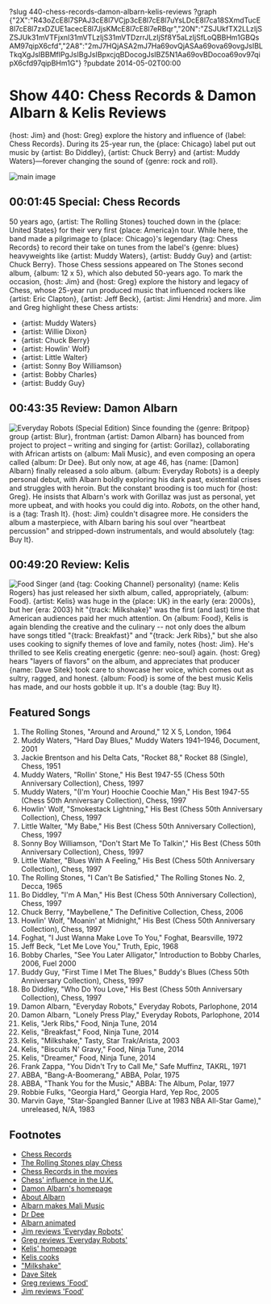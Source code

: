 ?slug 440-chess-records-damon-albarn-kelis-reviews
?graph {"2X":"R43oZcE8l7SPAJ3cE8l7VCjp3cE8l7cE8l7uYsLDcE8l7ca18SXmdTucE8l7cE8l7zxDZUE1acecE8l7JjsKMcE8l7cE8l7eRBqr","20N":"ZSJUkfTX2LLzIjSZSJUk31mVTFjxnI31mVTLzIjS31mVTDzrrJLzIjSf8Y5aLzIjSfLoQBBHm1GBQsAM97qipX6cfd","2A8":"2mJ7HQjASA2mJ7Ha69ovQjASAa69ova69ovgJsIBLTkqXgJsIBBMflPgJsIBgJsIBpxcjqBDocogJsIBZ5N1Aa69ovBDocoa69ov97qipX6cfd97qipBHm1G"}
?pubdate 2014-05-02T00:00

# Show 440: Chess Records & Damon Albarn & Kelis Reviews
{host: Jim} and {host: Greg} explore the history and influence of {label: Chess Records}. During its 25-year run, the {place: Chicago} label put out music by {artist: Bo Diddley}, {artist: Chuck Berry} and {artist: Muddy Waters}—forever changing the sound of {genre: rock and roll}.

![main image](//static.soundopinions.org/images/2010/chessrecords/2.jpg)

## 00:01:45 Special: Chess Records
50 years ago, {artist: The Rolling Stones} touched down in the {place: United States} for their very first {place: America}n tour. While here, the band made a pilgrimage to {place: Chicago}'s legendary {tag: Chess Records} to record their take on tunes from the label's {genre: blues} heavyweights like {artist: Muddy Waters}, {artist: Buddy Guy} and {artist: Chuck Berry}. Those Chess sessions appeared on The Stones second album, {album: 12 x 5}, which also debuted 50-years ago. To mark the occasion, {host: Jim} and {host: Greg} explore the history and legacy of Chess, whose 25-year run produced music that influenced rockers like {artist: Eric Clapton}, {artist: Jeff Beck}, {artist: Jimi Hendrix} and more.  Jim and Greg highlight these Chess artists:

- {artist: Muddy Waters}
- {artist: Willie Dixon}
- {artist: Chuck Berry}
- {artist: Howlin' Wolf}
- {artist: Little Walter}
- {artist: Sonny Boy Williamson}
- {artist: Bobby Charles}
- {artist: Buddy Guy}

## 00:43:35 Review: Damon Albarn
![Everyday Robots (Special Edition)](//static.soundopinions.org/assets/440/20N0.jpg "42105591/797058027")
Since founding the {genre: Britpop} group {artist: Blur}, frontman {artist: Damon Albarn} has bounced from project to project – writing and singing for {artist: Gorillaz}, collaborating with African artists on {album: Mali Music}, and even composing an opera called {album: Dr Dee}. But only now, at age 46, has {name: [Damon] Albarn} finally released a solo album. {album: Everyday Robots} is a deeply personal debut, with Albarn boldly exploring his dark past, existential crises and struggles with heroin. But the constant brooding is too much for {host: Greg}. He insists that Albarn's work with Gorillaz was just as personal, yet more upbeat, and with hooks you could dig into. *Robots*, on the other hand, is a {tag: Trash It}. {host: Jim} couldn't disagree more. He considers the album a masterpiece, with Albarn baring his soul over "heartbeat percussion" and stripped-down instrumentals, and would absolutely {tag: Buy It}.

## 00:49:20 Review: Kelis
![Food](//static.soundopinions.org/assets/440/2A80.png "772086/852441649")
Singer (and {tag: Cooking Channel} personality) {name: Kelis Rogers} has just released her sixth album, called, appropriately, {album: Food}. {artist: Kelis} was huge in the {place: UK} in the early {era: 2000s}, but her {era: 2003} hit "{track: Milkshake}" was the first (and last) time that American audiences paid her much attention. On {album: Food}, Kelis is again blending the creative and the culinary -- not only does the album have songs titled "{track: Breakfast}" and "{track: Jerk Ribs}," but she also uses cooking to signify themes of love and family, notes {host: Jim}. He's thrilled to see Kelis creating energetic {genre: neo-soul} again. {host: Greg} hears "layers of flavors" on the album, and appreciates that producer {name: Dave Sitek} took care to showcase her voice, which comes out as sultry, ragged, and honest. {album: Food} is some of the best music Kelis has made, and our hosts gobble it up. It's a double {tag: Buy It}. 


## Featured Songs
1. The Rolling Stones, "Around and Around," 12 X 5, London, 1964
1. Muddy Waters, "Hard Day Blues," Muddy Waters 1941–1946, Document, 2001
1. Jackie Brentson and his Delta Cats, "Rocket 88," Rocket 88 (Single), Chess, 1951
1. Muddy Waters, "Rollin' Stone," His Best 1947-55 (Chess 50th Anniversary Collection), Chess, 1997
1. Muddy Waters, "(I'm Your) Hoochie Coochie Man," His Best 1947-55 (Chess 50th Anniversary Collection), Chess, 1997
1. Howlin' Wolf, "Smokestack Lightning," His Best (Chess 50th Anniversary Collection), Chess, 1997
1. Little Walter, "My Babe," His Best (Chess 50th Anniversary Collection), Chess, 1997
1. Sonny Boy Williamson, "Don't Start Me To Talkin'," His Best (Chess 50th Anniversary Collection), Chess, 1997
1. Little Walter, "Blues With A Feeling," His Best (Chess 50th Anniversary Collection), Chess, 1997
1. The Rolling Stones, "I Can't Be Satisfied," The Rolling Stones No. 2, Decca, 1965
1. Bo Diddley, "I'm A Man," His Best (Chess 50th Anniversary Collection), Chess, 1997
1. Chuck Berry, "Maybellene," The Definitive Collection, Chess, 2006
1. Howlin' Wolf, "Moanin' at Midnight," His Best (Chess 50th Anniversary Collection), Chess, 1997
1. Foghat, "I Just Wanna Make Love To You," Foghat, Bearsville, 1972
1. Jeff Beck, "Let Me Love You," Truth, Epic, 1968
1. Bobby Charles, "See You Later Alligator," Introduction to Bobby Charles, 2006, Fuel 2000 
1. Buddy Guy, "First Time I Met The Blues," Buddy's Blues (Chess 50th Anniversary Collection), Chess, 1997
1. Bo Diddley, "Who Do You Love," His Best (Chess 50th Anniversary Collection), Chess, 1997
1. Damon Albarn, "Everyday Robots," Everyday Robots, Parlophone, 2014
1. Damon Albarn, "Lonely Press Play," Everyday Robots, Parlophone, 2014	
1. Kelis, "Jerk Ribs," Food, Ninja Tune, 2014
1. Kelis, "Breakfast," Food, Ninja Tune, 2014
1. Kelis, "Milkshake," Tasty, Star Trak/Arista, 2003
1. Kelis, "Biscuits N' Gravy," Food, Ninja Tune, 2014
1. Kelis, "Dreamer," Food, Ninja Tune, 2014
1. Frank Zappa, "You Didn't Try to Call Me," Safe Muffinz, TAKRL, 1971
1. ABBA, "Bang-A-Boomerang," ABBA, Polar, 1975
1. ABBA, "Thank You for the Music," ABBA: The Album, Polar, 1977
1. Robbie Fulks, "Georgia Hard," Georgia Hard, Yep Roc, 2005
1. Marvin Gaye, "Star-Spangled Banner (Live at 1983 NBA All-Star Game)," unreleased, N/A, 1983

## Footnotes
- [Chess Records](http://en.wikipedia.org/wiki/Chess_Records)
- [The Rolling Stones play Chess](http://rockhall.com/story-of-rock/features/all-featured/7710_the-rolling-stones-at-chess-records-satisfaction/)
- [Chess Records in the movies](http://variety.com/2008/film/news/competing-films-tell-chess-records-story-1117996041/)
- [Chess' influence in the U.K.](http://www.theguardian.com/music/2008/nov/24/label-love-chess-records)
- [Damon Albarn's homepage](http://www.damonalbarnmusic.com/)
- [About Albarn](http://www.vblurpage.com/info/bios/damon.htm)
- [Albarn makes Mali Music](https://www.youtube.com/watch?v=XtI0XXEeA2g)
- [Dr Dee](http://dr-dee.info/)
- [Albarn animated](http://en.wikipedia.org/wiki/2D_(fictional_musician))
- [Jim reviews 'Everyday Robots'](http://www.wbez.org/blogs/jim-derogatis/2014-04/damon-albarn-bares-his-soul-his-first-solo-album-110057)
- [Greg reviews 'Everyday Robots'](http://www.chicagotribune.com/entertainment/music/turnitup/ct-damon-albarn-everyday-robots-review-20140425,0,7443001.column)
- [Kelis' homepage](http://www.iamkelis.com/)
- [Kelis cooks](http://www.cookingchanneltv.com/shows/saucy-and-sweet.html)
- ["Milkshake"](https://www.youtube.com/watch?v=pGL2rytTraA)
- [Dave Sitek](http://en.wikipedia.org/wiki/Dave_Sitek)
- [Greg reviews 'Food'](http://www.chicagotribune.com/entertainment/music/turnitup/ct-kelis-food-review-20140421,0,3069905.column)
- [Jim reviews 'Food'](http://www.wbez.org/blogs/jim-derogatis/2014-04/kelis-cooks-delicious-feast-110081)
